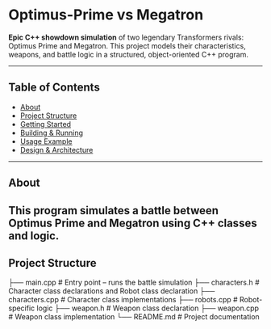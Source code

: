 # Optimus-Prime vs Megatron

**Epic C++ showdown simulation** of two legendary Transformers rivals: Optimus Prime and Megatron. This project models their characteristics, weapons, and battle logic in a structured, object-oriented C++ program.

---

##  Table of Contents
- [About](#about)  
- [Project Structure](#project-structure)  
- [Getting Started](#getting-started)  
- [Building & Running](#building--running)  
- [Usage Example](#usage-example)  
- [Design & Architecture](#design--architecture)  


---

## About
This program simulates a battle between Optimus Prime and Megatron using C++ classes and logic. 
---

## Project Structure

├── main.cpp # Entry point – runs the battle simulation
├── characters.h # Character class declarations  and Robot class declaration
├── characters.cpp # Character class implementations
├── robots.cpp # Robot-specific logic 
├── weapon.h # Weapon class declaration
├── weapon.cpp # Weapon class implementation
└── README.md # Project documentation